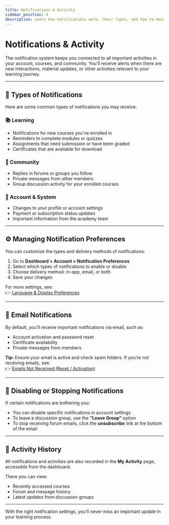 ```yaml
---
title: Notifications & Activity
sidebar_position: 4
description: Learn how notifications work, their types, and how to manage or customize alerts on Nihonbuzz Academy.
---
```


# Notifications & Activity

The notification system keeps you connected to all important activities in your account, courses, and community. You’ll receive alerts when there are new interactions, material updates, or other activities relevant to your learning journey.

---

## 🔔 Types of Notifications

Here are some common types of notifications you may receive:

### 📚 Learning
- Notifications for new courses you’ve enrolled in
- Reminders to complete modules or quizzes
- Assignments that need submission or have been graded
- Certificates that are available for download

### 👥 Community
- Replies in forums or groups you follow
- Private messages from other members
- Group discussion activity for your enrolled courses

### 💼 Account & System
- Changes to your profile or account settings
- Payment or subscription status updates
- Important information from the academy team

---

## ⚙️ Managing Notification Preferences

You can customize the types and delivery methods of notifications:

1. Go to **Dashboard > Account > Notification Preferences**
2. Select which types of notifications to enable or disable
3. Choose delivery method: in-app, email, or both
4. Save your changes

For more settings, see:  
👉 [Language & Display Preferences](../akun/preferensi.md)

---

## 📩 Email Notifications

By default, you’ll receive important notifications via email, such as:

- Account activation and password reset
- Certificate availability
- Private messages from members

**Tip:** Ensure your email is active and check spam folders. If you’re not receiving emails, see:  
👉 [Emails Not Received (Reset / Activation)](../bantuan/email-tidak-masuk.md)

---

## 🔕 Disabling or Stopping Notifications

If certain notifications are bothering you:

- You can disable specific notifications in account settings
- To leave a discussion group, use the **“Leave Group”** option
- To stop receiving forum emails, click the **unsubscribe** link at the bottom of the email

---

## 🧭 Activity History

All notifications and activities are also recorded in the **My Activity** page, accessible from the dashboard.

There you can view:
- Recently accessed courses
- Forum and message history
- Latest updates from discussion groups

---

With the right notification settings, you’ll never miss an important update in your learning process.
